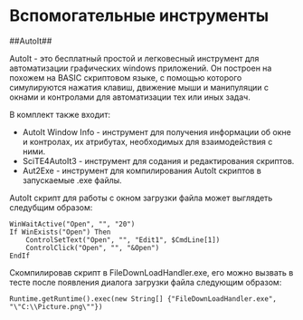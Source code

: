 # Вспомогательные инструменты
##AutoIt## 

AutoIt - это бесплатный простой и легковесный инструмент для автоматизации графических windows приложений. Он построен на похожем на BASIC скриптовом языке, с помощью которого симулируются нажатия клавиш, движение мыши и манипуляции с окнами и контролами для автоматизации тех или иных задач. 

В комплект также входит:
* AutoIt Window Info - инструмент для получения информации об окне и контролах, их атрибутах, необходимых для взаимодействия с ними.
* SciTE4AutoIt3 - инструмент для содания и редактирования скриптов.
* Aut2Exe - инструмент для компилирования AutoIt скриптов в запускаемые .exe файлы. 

AutoIt скрипт для работы с окном загрузки файла может выглядеть следубщим образом:
```
WinWaitActive("Open", "", "20")
If WinExists("Open") Then
    ControlSetText("Open", "", "Edit1", $CmdLine[1])
    ControlClick("Open", "", "&Open")
EndIf
```
Скомпилировав скрипт в FileDownLoadHandler.exe, его можно вызвать в тесте после появления диалога загрузки файла следующим образом:
```
Runtime.getRuntime().exec(new String[] {"FileDownLoadHandler.exe", "\"C:\\Picture.png\""})
```
